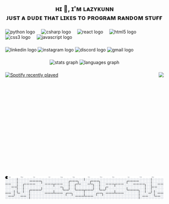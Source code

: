 <h2 align="center">ʜɪ 👋, ɪ'ᴍ ʟᴀᴢʏᴋᴜɴɴ<br>ᴊᴜsᴛ ᴀ ᴅᴜᴅᴇ ᴛʜᴀᴛ ʟɪᴋᴇs ᴛᴏ ᴘʀᴏɢʀᴀᴍ ʀᴀɴᴅᴏᴍ sᴛᴜғғ</h2>

###

<div align="left">
  <img src="https://cdn.jsdelivr.net/gh/devicons/devicon/icons/python/python-original.svg" height="40" alt="python logo"  />
  <img width="12" />
  <img src="https://cdn.jsdelivr.net/gh/devicons/devicon/icons/csharp/csharp-original.svg" height="40" alt="csharp logo"  />
  <img width="12" />
  <img src="https://cdn.jsdelivr.net/gh/devicons/devicon/icons/react/react-original.svg" height="40" alt="react logo"  />
  <img width="12" />
  <img src="https://cdn.jsdelivr.net/gh/devicons/devicon/icons/html5/html5-original.svg" height="40" alt="html5 logo"  />
  <img width="12" />
  <img src="https://cdn.jsdelivr.net/gh/devicons/devicon/icons/css3/css3-original.svg" height="40" alt="css3 logo"  />
  <img width="12" />
  <img src="https://cdn.jsdelivr.net/gh/devicons/devicon/icons/javascript/javascript-original.svg" height="40" alt="javascript logo"  />
</div>

###

<div align="left">
  <img src="https://raw.githubusercontent.com/maurodesouza/profile-readme-generator/master/src/assets/icons/social/linkedin/default.svg" width="52" height="40" alt="linkedin logo"  />
  <img src="https://raw.githubusercontent.com/maurodesouza/profile-readme-generator/master/src/assets/icons/social/instagram/default.svg" width="52" height="40" alt="instagram logo"  />
  <img src="https://raw.githubusercontent.com/maurodesouza/profile-readme-generator/master/src/assets/icons/social/discord/default.svg" width="52" height="40" alt="discord logo"  />
  <img src="https://raw.githubusercontent.com/maurodesouza/profile-readme-generator/master/src/assets/icons/social/gmail/default.svg" width="52" height="40" alt="gmail logo"  />
</div>

###

<div align="center">
  <img src="https://github-readme-stats.vercel.app/api?username=LazyKunn&hide_title=false&hide_rank=false&show_icons=true&include_all_commits=true&count_private=true&disable_animations=false&theme=dark&locale=en&hide_border=false&order=1" height="150" alt="stats graph"  />
  <img src="https://github-readme-stats.vercel.app/api/top-langs?username=LazyKunn&locale=en&hide_title=false&layout=compact&card_width=320&langs_count=6&theme=dark&hide_border=false&order=2" height="150" alt="languages graph"  />
</div>

###

<img align="right" height="330" src="https://media4.giphy.com/media/v1.Y2lkPTc5MGI3NjExa2JldnU4OG1raTYxOTlqdzh6OXB1ZHB1b3VnZmV2OXBtYW1uM2szNyZlcD12MV9pbnRlcm5hbF9naWZfYnlfaWQmY3Q9Zw/2UvK9ERfNSbnlWTZAY/giphy.gif"  />

###

<div align="left">
  <a href="https://open.spotify.com/user/lazychannel">
    <img src="https://spotify-recently-played-readme.vercel.app/api?user=lazychannel&count=5&unique=true" alt="Spotify recently played"  />
  </a>
</div>

###

<br clear="both">

<picture>
  <source media="(prefers-color-scheme: dark)" srcset="https://raw.githubusercontent.com/LazyKunn/LazyKunn/output/pacman-contribution-graph-dark.svg">
  <source media="(prefers-color-scheme: light)" srcset="https://raw.githubusercontent.com/LazyKunn/LazyKunn/output/pacman-contribution-graph.svg">
  <img alt="pacman contribution graph" src="https://raw.githubusercontent.com/LazyKunn/LazyKunn/output/pacman-contribution-graph.svg">
</picture>

###